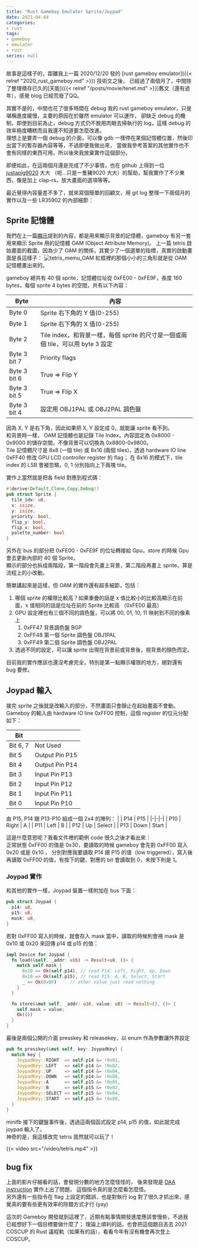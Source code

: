 ```yaml
---
title: "Rust Gameboy Emulator Sprite/Joypad"
date: 2021-04-04
categories:
- rust
tags:
- gameboy
- emulator
- rust
series: null
---
```


故事是這樣子的，距離我上一篇 2020/12/20 發的 [rust gameboy emulator]({{< relref "2020_rust_gameboy.md" >}}) 技術文之後，
已經過了兩個月了，中間除了整理積存已久的[天能]({{< relref "/posts/movie/tenet.md" >}})舊文（還有過年），感覺 blog 已經荒廢了QQ。

其實不是的，中間也花了很多時間在 debug 我的 rust gameboy emulator，只是堪稱進度緩慢，主要的原因在於雖然 emulator 可以運作，
卻缺乏 debug 的機制，即使到目前為止，debug 方式仍不脫用肉眼去掃執行的 log，這樣 debug 的效率極度糟糕而且我還不知道要怎麼改進。  
理想上是要弄一個 debug 的介面，可以像 gdb 一樣停在某個記憶體位置，然後印出當下的暫存器內容等等，不過即便我做出來，
當做我參考答案的其他實作也不會有同樣的東西可用，所以後來我放棄實作這個部分。

即便如此，在這兩個月還是完成了不少事情，也在 github 上得到一位 [justapig9020](https://github.com/justapig9020) 大大
（呃…只是一隻豬9020 大大）的幫助，幫我實作了不少東西，像是加上 clap-rs，放大畫面的選項等等。
<!--more-->
最近覺得內容量差不多了，就來寫個簡單的回顧文，用 git log 整理一下兩個月的實作以及一些 LR35902 的內部細節：

## Sprite 記憶體

我們在上一篇[顯示](https://yodalee.me/2020/12/2020_rust_gameboy/#%E9%A1%AF%E7%A4%BA)提到的內容，都是用來顯示背景的記憶體，gameboy 有另一套用來顯示 Sprite 用的記憶體 OAM (Object Attribute Memory)。
上一篇 tetris 啟始畫面的截圖，因為少了 OAM 的關係，其實少了一個選單的指標，真實的啟動畫面是長這樣子：
![tetris_memu_OAM](/images/posts/gb_tetris_OAM.png)
紅框裡的那個小小的三角形就是從 OAM 記憶體畫出來的。

gameboy 總共有 40 個 sprite，記憶體位址從 0xFE00 - 0xFE9F，長度 160 bytes，每個 sprite 4 bytes 的空間，共有以下內容：

|Byte|內容|
|----|-|
| Byte 0 | Sprite 右下角的 Y 值(0-255) |
| Byte 1 | Sprite 右下角的 X 值(0-255) |
| Byte 2 | Tile index，和背景一樣，每個 sprite 的尺寸是一個或兩個 tile，可以用 byte 3 設定 |
| Byte 3 bit 7 | Priority flags |
| Byte 3 bit 6 | True => Flip Y |
| Byte 3 bit 5 | True => Flip X |
| Byte 3 bit 4 | 設定用 OBJ1PAL 或 OBJ2PAL 調色盤 |

因為 X, Y 是右下角，因此如果把 X, Y 設定成 0，就能讓 sprite 看不到。  
和背景時一樣， OAM 記憶體也是記錄 Tile Index，內容固定為 0x8000 - 0x9000 的儲存空間，不像背景可以切換為 0x8800-0x9800。  
Tile 記憶體尺寸是 8x8 (一個 tile) 或 8x16 (兩個 tiles)，透過 hardware IO line 0xFF40 修改 GPU LCD controller register 的 flag；
在 8x16 的模式下，tile index 的 LSB 會被忽略，0, 1 分別指向上下兩塊 tile。  

實作上當然就是把各 field 對應到程式碼：
```rust
#[derive(Default,Clone,Copy,Debug)]
pub struct Sprite {
  tile_idx: u8,
  x: isize,
  y: isize,
  priority: bool,
  flip_y: bool,
  flip_x: bool,
  palette_number: bool
}
```

另外在 bus 的部分把 0xFE00 - 0xFE9F 的位址轉接給 Gpu，store 的時候 Gpu 會去更新內部的 40 個 Sprite。  
顯示的部分也拆成兩階段，第一階段會先畫上背景，第二階段再畫上 sprite，算是流程上的小改動。

簡單講起來是這樣，但 OAM 的實作還有超多細節，包括：
1. 哪個 sprite 的權限比較高？如果重疊的話是 x 值比較小的比較高顯示在前面，x 值相同的話是位址在前的 Sprite 比較高 （0xFE00 最高）
2. GPU 設定裡也有三個不同的調色盤，可以將 00, 01, 10, 11 映射到不同的像素上
    1. 0xFF47 背景調色盤 BGP
    2. 0xFF48 第一個 Sprite 調色盤 OBJ1PAL
    3. 0xFF49 第二個 Sprite 調色盤 OBJ2PAL
3. 透過不同的設定，可以讓 sprite 出現在背景前或背景後，視背景的顏色而定。

目前我的實作應該也還沒考慮完全，特別是第一點顯示權限的地方，絕對還有 bug 要修。

## Joypad 輸入

接完 sprite 之後就是改輸入的部分，不然畫面只會靜止在起始畫面不會動。
Gameboy 的輸入由 hardware IO line 0xFF00 控制，這個 register 的位元分配如下：

| Bit | |
|-|-|
| Bit 6, 7 | Not Used |
| Bit 5 | Output Pin P15 |
| Bit 4 | Output Pin P14 |
| Bit 3 | Input Pin P13 |
| Bit 2 | Input Pin P12 |
| Bit 1 | Input Pin P11 |
| Bit 0 | Input Pin P10 |

由 P15, P14 跟 P13-P10 組成一個 2x4 的陣列：
| | P14 | P15 |
|-|-|-|
| P10 | Right | A |
| P11 | Left | B |
| P12 | Up | Select |
| P13 | Down | Start |

這是什麼意思呢？我看文件裡的範例 code 很久之後才看出來：  
正常狀態 0xFF00 的值是 0x30，要讀取的時候 gameboy 會先對 0xFF00 寫入 0x20 或是 0x10 ，
分別對應我要讀取 P14 跟 P15 的值（low triggered），寫入後再讀取 0xFF00 的值，有按下的鍵，對應的 bit 會讀取到 0，未按下則是 1。

### Joypad 實作
和其他的實作一樣，Joypad 裝置一樣附加在 bus 下面：
```rust
pub struct Joypad {
  p14: u8,
  p15: u8,
  mask: u8,
}
```

若對 0xFF00 寫入的時候，就會存入 mask 當中，讀取的時候則會視 mask 是 0x10 或 0x20 來回傳 p14 或 p15 的值：

```rust
impl Device for Joypad {
  fn load(&self, _addr: u16) -> Result<u8, ()> {
    match self.mask {
      0x20 => Ok(self.p14), // read P14: Left, Right, Up, Down
      0x10 => Ok(self.p15), // read P15: A, B, Select, Start
      _ => Ok(0x0F)     // other value just read nothing
    }
  }

  fn store(&mut self, _addr: u16, value: u8) -> Result<(), ()> {
    self.mask = value;
    Ok(())
  }
}
```

最後是兩個公開的介面 presskey 和 releasekey，以 enum 作為參數讓外界設定
```rust
pub fn presskey(&mut self, key: JoypadKey) {
  match key {
    JoypadKey::RIGHT  => self.p14 &= !0x01,
    JoypadKey::LEFT   => self.p14 &= !0x02,
    JoypadKey::UP     => self.p14 &= !0x04,
    JoypadKey::DOWN   => self.p14 &= !0x08,
    JoypadKey::A      => self.p15 &= !0x01,
    JoypadKey::B      => self.p15 &= !0x02,
    JoypadKey::SELECT => self.p15 &= !0x04,
    JoypadKey::START  => self.p15 &= !0x08,
  }
}
```

minifb 接下的鍵盤事件後，透過這兩個函式設定 p14, p15 的值，如此就完成 joypad 輸入了。  
神奇的是，我這樣改完 tetris 竟然就可以玩了！

{{< video src="/video/tetris.mp4" >}}
## bug fix

上面的影片仔細看的話，會發現分數的地方怎麼怪怪的，
後來發現是 [DAA instruction](https://stackoverflow.com/questions/8119577/z80-daa-instruction) 實作上出了問題，
這個指令真的是怎麼看怎麼怪。  
另外還有一些指令在 flag 上設定的錯誤，也是對執行 log 對了很久才抓出來，感覺真的要有些更有效率的除錯方式才行 (yay)

這次的 Gameboy 開發就到這裡了，近期有點事情開發進度應該會慢些，不過我已經想好下一個目標要做什麼了；
理論上順利的話，也會把這個題目丟去 2021 COSCUP 的 Rust 議程軌（如果有的話），看看今年有沒有機會再次登上 COSCUP。